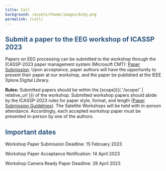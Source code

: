 ```yaml
---
title: Call
background: /assets/theme/images/bckg.png
permalink: /call/
---
```


## **<span style="color:#2B547E">Submit a paper to the EEG workshop of ICASSP 2023</span>**

Papers on EEG processing can be submitted to the workshop through the ICASSP-2023 paper management system (Microsoft CMT): [Paper Submission](https://2023.ieeeicassp.org/paper-submission/). Upon acceptance, paper authors will have the opportunity to present their paper at our workshop, and the paper be published at the IEEE Xplore Digital Library.

**Rules:** 
Submitted papers should be within the [scope]({{ '/scope/' | relative_url }}) of the workshop. Submitted workshop papers should abide by the ICASSP-2023 rules for paper style, format, and length ([Paper Submission Guidelines](https://2023.ieeeicassp.org/paper-submission-guidelines/)). The Satellite Workshops will be held with in-person attendance. Accordingly, each accepted workshop paper must be presented in-person by one of the authors. 

## **<span style="color:#2B547E">Important dates</span>**

Workshop Paper Submission Deadline:  15 February 2023

Workshop Paper Acceptance Notification:  14 April 2023

Workshop Camera Ready Paper Deadline:  28 April 2023
